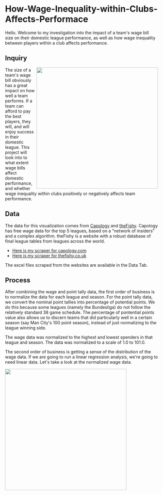# How-Wage-Inequality-within-Clubs-Affects-Performace

Hello. Welcome to my investigation into the impact of a team's wage bill size on their domestic league performance, as well as how wage inequality between players within a club affects performance. 

## Inquiry

<img align="right" src="https://user-images.githubusercontent.com/105253832/171916636-3a92388b-ad6b-41df-beb7-abe30c5c1987.jpeg" width="400" height="400">
The size of a team's wage bill obviously has a great impact on how well a team performs. If a team can afford to pay the best players, they will, and will enjoy success in their domestic league. This project will look into to what extent wage bills affect domestic performance, and whether wage inequality within clubs positively or negatively affects team performance. 

## Data



The data for this visualization comes from [Capology](https://www.capology.com/) and [theFishy](https://thefishy.co.uk/leaguetable.php). Capology has free wage data for the top 5 leagues, based on a "network of insiders" and a complex algorithm. theFishy is a website with a robust database of final league tables from leagues across the world. 
- [Here is my scraper for capology.com](https://github.com/t-mckeon/Soccer-Analytics-Scrapers/tree/main/Capology)
- [Here is my scraper for thefishy.co.uk](https://github.com/t-mckeon/Soccer-Analytics-Scrapers/tree/main/Fishy)

The excel files scraped from the websites are available in the Data Tab. 

## Process

After combining the wage and point tally data, the first order of business is to normalize the data for each league and season. For the point tally data, we convert the nominal point tallies into percentage of potential points. We do this because some leagues (namely the Bundesliga) do not follow the relatively standard 38 game schedule. The percentage of pontential points value also allows us to discern teams that did particularly well in a certain season (say Man City's 100 point season), instead of just normalizing to the league winning side. 

The wage data was normalized to the highest and lowest spenders in that league and season. The data was normalized to a scale of 1.0 to 101.0.

The second order of business is getting a sense of the distribution of the wage data. If we are going to run a linear regression analysis, we're going to need linear data. Let's take a look at the normalized wage data.

<img align="center" src="https://user-images.githubusercontent.com/105253832/172431603-d78ff498-b76b-4cbb-8087-0d01bdab83f7.png" width="400" height="400">


